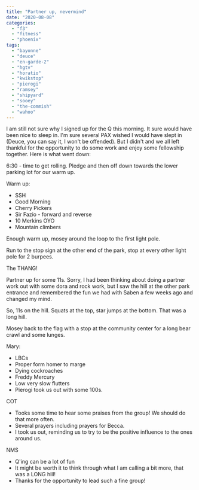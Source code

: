 ```yaml
---
title: "Partner up, nevermind"
date: "2020-08-08"
categories: 
  - "f3"
  - "fitness"
  - "phoenix"
tags: 
  - "bayonne"
  - "deuce"
  - "en-garde-2"
  - "hgtv"
  - "horatio"
  - "kwikstop"
  - "pierogi"
  - "ramsey"
  - "shipyard"
  - "sooey"
  - "the-commish"
  - "wahoo"
---
```


I am still not sure why I signed up for the Q this morning. It sure would have been nice to sleep in. I'm sure several PAX wished I would have slept in (Deuce, you can say it, I won't be offended). But I didn't and we all left thankful for the opportunity to do some work and enjoy some fellowship together. Here is what went down:

6:30 - time to get rolling. Pledge and then off down towards the lower parking lot for our warm up.

Warm up:

- SSH
- Good Morning
- Cherry Pickers
- Sir Fazio - forward and reverse
- 10 Merkins OYO
- Mountain climbers

Enough warm up, mosey around the loop to the first light pole.

Run to the stop sign at the other end of the park, stop at every other light pole for 2 burpees.

The THANG!

Partner up for some 11s. Sorry, I had been thinking about doing a partner work out with some dora and rock work, but I saw the hill at the other park entrance and remembered the fun we had with Saben a few weeks ago and changed my mind.

So, 11s on the hill. Squats at the top, star jumps at the bottom. That was a long hill.

Mosey back to the flag with a stop at the community center for a long bear crawl and some lunges.

Mary:

- LBCs
- Proper form homer to marge
- Dying cockroaches
- Freddy Mercury
- Low very slow flutters
- Pierogi took us out with some 100s.

COT

- Tooks some time to hear some praises from the group! We should do that more often.
- Several prayers including prayers for Becca.
- I took us out, reminding us to try to be the positive influence to the ones around us.

NMS

- Q'ing can be a lot of fun
- It might be worth it to think through what I am calling a bit more, that was a LONG hill!
- Thanks for the opportunity to lead such a fine group!
